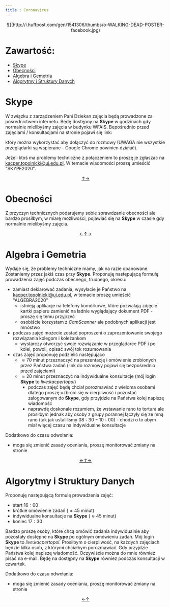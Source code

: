 ```yaml
---
title : Coronavirus
---
```


<center>
![](http://i.huffpost.com/gen/1541306/thumbs/o-WALKING-DEAD-POSTER-facebook.jpg)
</center>



# Zawartość:

* [Skype](#skype)
* [Obecności](#obecności)
* [Algebra i Gemetria](#algebra-i-gemetria)
* [Algorytmy i Struktury Danych](#algorytmy-i-struktury-danych)



# Skype

W związku z zarządzeniem Pani Dziekan zajęcia będą prowadzone
za pośrednictwem internetu. Będę dostępny na **Skype** w godzinach
gdy normalnie mielibyśmy zajęcia w budynku WFAIS. Bepośrednio
przed zajęciami / konsultacjami na stronie pojawi się link:

<center>
<https://join.skype.com/aL6EacuSAAkH>
</center>

który można wykorzystać
aby dołączyć do rozmowy (UWAGA nie wszystkie przeglądarki
są wspierane - Google Chrome powinien działać).

Jeżeli ktoś ma problemy techniczne z połączeniem
to proszę je zgłaszać na <kacper.topolnicki@uj.edu.pl>.
W temacie wiadomości proszę umieścić "SKYPE2020".

<div style="text-align: center"><a href = #zawartość title = "zawartość">↑</a><a href = #obecności title = "obecności">→</a></div>

# Obecności

Z przyczyn technicznych podarujemy sobie sprawdzanie obecności ale
bardzo prosiłbym, w miarę możliwości, pojawiać się na **Skype**
w czasie gdy normalnie mielibyśmy zajęcia.

<div style="text-align: center"><a href = #skype title = "skype">←</a><a href = #zawartość title = "zawartość">↑</a><a href = #algebra-i-gemetria title = "algebra i gemetria">→</a></div>

# Algebra i Gemetria

Wydaje się, że problemy techniczne mamy, jak na razie opanowane. 
Zostaniemy przez jakiś czas przy **Skype**.
Proponuję następującą formułę prowadzenia zajęć podczas 
obecnego, trudnego, okresu:

* zamiast deklarować zadania, wysyłacie je Państwo na <kacper.topolnicki@uj.edu.pl>,
  w temacie proszę umieścić "ALGEBRA2020"
  * istnieją aplikacje na telefony komórkowe, które pozwalają zdjęcie
    kartki papieru zamienić na ładnie wyglądający dokument PDF - proszę
    się temu przyjrzeć
  * osobiście korzystam z *CamScanner* ale podobnych aplikacji jest mnóstwo
* podczas zajęć możecie zostać poproszeni o zaprezentowanie swojego rozwiązania kolegom i koleżankom
  * wystarczy otworzyć swoje rozwiązanie w przeglądarce PDF i po kolei, powoli, opisać
    swój tok rozumowania 
* czas zajęć proponuję podzielić następująco
  * $\approx 70$ minut przeznaczyć na prezentację i omówienie zrobionych przez Państwa zadań (link do rozmowy pojawi się 
    bezpośrednio przed zajęciami)
  * $\approx 20$ minut przeznaczyć na indywidualne konsultacje (mój login **Skype** to *live:kacpertopol*)
    * podczas zajęć będę chciał porozmawiać z wieloma osobami dlatego proszę uzbroić się w cierpliwość i
      pozostać zalogowanym do **Skype**,
      gdy przyjdzie na Państwa kolej napiszę wiadomość
    * naprawdę doskonale rozumiem, że wstawanie rano to tortura ale prosiłbym jednak aby osoby z grupy 
      porannej łączyły się ze mną rano (tak jak ustaliliśmy $08:30 - 10:00$) - chodzi o to abym miał więcej czasu na indywidualne konsultacje

Dodatkowo do czasu odwołania:

* moga się zmienić zasady oceniania, proszę monitorować zmiany na stronie


<div style="text-align: center"><a href = #obecności title = "obecności">←</a><a href = #zawartość title = "zawartość">↑</a><a href = #algorytmy-i-struktury-danych title = "algorytmy i struktury danych">→</a></div>

# Algorytmy i Struktury Danych

Proponuję następującą formulę prowadzenia zajęć:

* start $16:00$
* krótkie omówienie zadań ($\approx 45$ minut)
* indywidualne konsultacje na **Skype** ($\approx 45$ minut)
* koniec $17:30$

Bardzo proszę osoby, które chcą omówić zadania indywidualnie aby 
pozostały dostępne na **Skype** po ogólnym omówieniu zadań.
Mój login **Skype** to *live:kacpertopol*.
Prosiłbym o cierpliwość, na każdych zajęciach będzie kilka osób, z którymi
chciałbym porozmawiać. Gdy przyjdzie Państwa kolej napiszę wiadomość. 
Oczywiście można do mnie również pisać na e-mail. Będę na 
dostępny na **Skype** równiez podczas konsultacji w czwartek.

Dodatkowo do czasu odwołania:

* moga się zmienić zasady oceniania, proszę monitorować zmiany na stronie


<div style="text-align: center"><a href = #algebra-i-gemetria title = "algebra i gemetria">←</a><a href = #zawartość title = "zawartość">↑</a></div>
